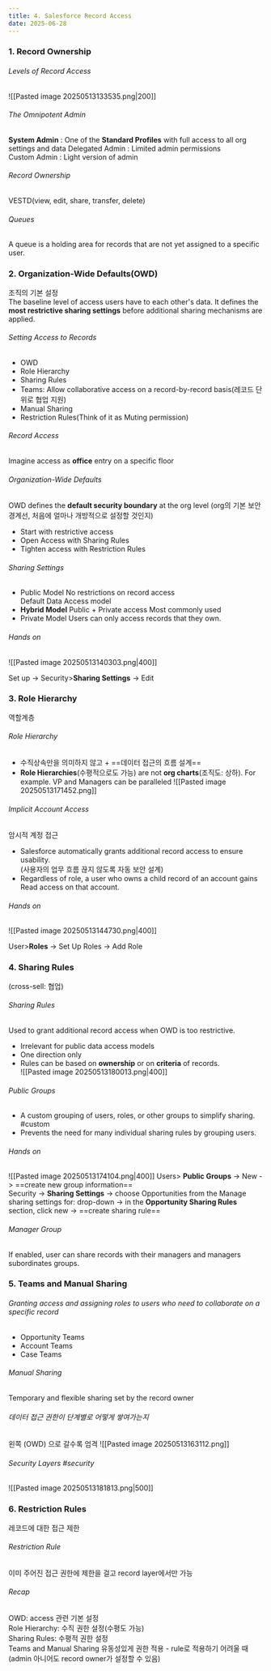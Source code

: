 ```yaml
---
title: 4. Salesforce Record Access
date: 2025-06-28
---
```

### 1. Record Ownership

###### Levels of Record Access  
![[Pasted image 20250513133535.png|200]]

###### The Omnipotent Admin
**System Admin** : One of the **Standard Profiles** with full access to all org settings and data
Delegated Admin : Limited admin permissions  
Custom Admin : Light version of admin

###### Record Ownership
VESTD(view, edit, share, transfer, delete)

###### Queues
A queue is a holding area for records that are not yet assigned to a specific user.

### 2. Organization-Wide Defaults(OWD)
조직의 기본 설정  
The baseline level of access users have to each other's data.
It defines the **most restrictive sharing settings** before additional sharing mechanisms are applied.
###### Setting Access to Records
- OWD
- Role Hierarchy
- Sharing Rules
- Teams: Allow collaborative access on a record-by-record basis(레코드 단위로 협업 지원)
- Manual Sharing
- Restriction Rules(Think of it as Muting permission)

###### Record Access
Imagine access as **office** entry on a specific floor

###### Organization-Wide Defaults
OWD defines the **default security boundary**  at the org level
(org의 기본 보안 경계선, 처음에 얼마나 개방적으로 설정할 것인지)
- Start with restrictive access
- Open Access with Sharing Rules
- Tighten access with Restriction Rules

###### Sharing Settings 
- Public Model
  No restrictions on record access  
  Default Data Access model  
- **Hybrid Model**
  Public + Private access
  Most commonly used
- Private Model
  Users can only access records that they own.

###### Hands on

![[Pasted image 20250513140303.png|400]]

Set up -> Security>**Sharing Settings** -> Edit

### 3. Role Hierarchy
역할계층
###### Role Hierarchy
- 수직상속만을 의미하지 않고 + ==데이터 접근의 흐름 설계==
- **Role Hierarchies**(수평적으로도 가능) are not **org charts**(조직도: 상하).
  For example. 
  VP and Managers can be paralleled
  ![[Pasted image 20250513171452.png]]


###### Implicit Account Access
암시적 계정 접근

- Salesforce automatically grants additional record access to ensure usability.  
  (사용자의 업무 흐름 끊지 않도록 자동 보안 설계)  
- Regardless of role, a user who owns a child record of an account gains Read access on that account.

###### Hands on
![[Pasted image 20250513144730.png|400]]

User>**Roles** -> Set Up Roles -> Add Role 



### 4. Sharing Rules
(cross-sell: 협업)  
###### Sharing Rules
Used to grant additional record access when OWD is too restrictive.
- Irrelevant for public data access models
- One direction only
- Rules can be based on **ownership** or on **criteria** of records.  
  ![[Pasted image 20250513180013.png|400]]

###### Public Groups
- A custom grouping of users, roles, or other groups to simplify sharing. #custom
- Prevents the need for many individual sharing rules by grouping users.

###### Hands on
![[Pasted image 20250513174104.png|400]]
Users> **Public Groups** -> New -> ==create new group information==  
Security -> **Sharing Settings** -> choose Opportunities from the Manage sharing settings for: drop-down -> in the **Opportunity Sharing Rules** section, click new -> ==create sharing rule==

###### Manager Group
If enabled, user can share records with their managers and managers subordinates groups.

### 5. Teams and Manual Sharing

###### Granting access and assigning roles to users who need to collaborate on a specific record
- Opportunity Teams
- Account Teams
- Case Teams

###### Manual Sharing
Temporary and flexible sharing set by the record owner

###### 데이터 접근 권한이 단계별로 어떻게 쌓여가는지 
왼쪽 (OWD) 으로 갈수록 엄격 
![[Pasted image 20250513163112.png]]
###### Security Layers #security 
![[Pasted image 20250513181813.png|500]]
### 6. Restriction Rules
레코드에 대한 접근 제한
###### Restriction Rule 
이미 주어진 접근 권한에 제한을 걸고 record layer에서만 가능




###### Recap
OWD: access 관련 기본 설정  
Role Hierarchy: 수직 권한 설정(수평도 가능)  
Sharing Rules: 수평적 권한 설정  
Teams and Manual Sharing 유동성있게 권한 적용 - rule로 적용하기 어려울 때   
(admin 아니어도 record owner가 설정할 수 있음)  